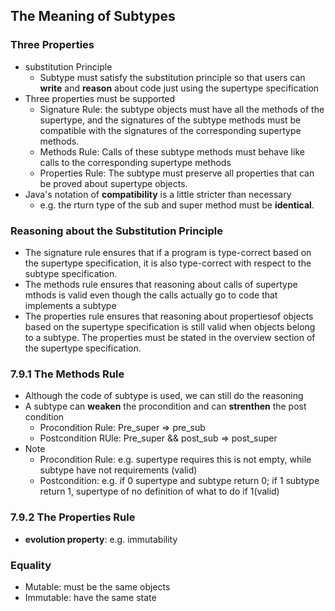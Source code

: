 The Meaning of Subtypes
---

### Three Properties
- substitution Principle
	- Subtype must satisfy the substitution principle so that users can **write** and **reason** about code just using the supertype specification
- Three properties must be supported
	- Signature Rule: the subtype objects must have all the methods of the supertype, and the signatures of the subtype methods must be compatible with the signatures of the corresponding supertype methods.
	- Methods Rule: Calls of these subtype methods must behave like calls to the corresponding supertype methods
	- Properties Rule: The subtype must preserve all properties that can be proved about supertype objects.
- Java's notation of **compatibility** is a little stricter than necessary
	- e.g. the rturn type of the sub and super method must be **identical**.

### Reasoning about the Substitution Principle
- The signature rule ensures that if a program is type-correct based on the supertype specification, it is also type-correct with respect to the subtype specification.
- The methods rule ensures that reasoning about calls of supertype mthods is valid even though the calls actually go to code that implements a subtype
- The properties rule ensures that reasoning about propertiesof objects based on the supertype specification is still valid when objects belong to a subtype. The properties must be stated in the overview section of the supertype specification.
	
### 7.9.1 The Methods Rule
- Although the code of subtype is used, we can still do the reasoning
- A subtype can **weaken** the procondition and can **strenthen** the post condition
	- Procondition Rule: Pre_super => pre_sub
	- Postcondition RUle: Pre_super && post_sub => post_super
- Note
	- Procondition Rule: e.g. supertype requires this is not empty, while subtype have not requirements (valid)
	- Postcondition: e.g. if 0 supertype and subtype return 0; if 1 subtype return 1, supertype of no definition of what to do if 1(valid)
	
### 7.9.2 The Properties Rule
- **evolution property**:  e.g. immutability

### Equality
- Mutable: must be the same objects
- Immutable: have the same state